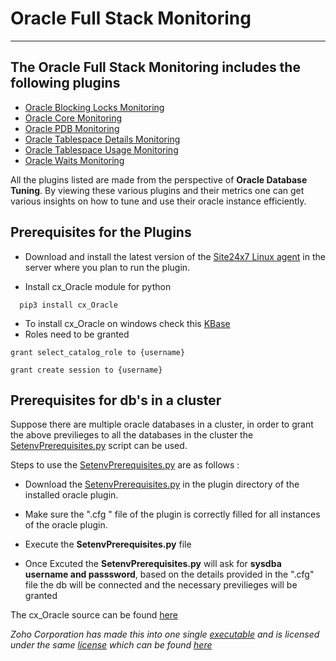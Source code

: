 
# Oracle Full Stack Monitoring
___

## The Oracle Full Stack Monitoring includes the following plugins

- [Oracle Blocking Locks Monitoring](https://github.com/site24x7/plugins/tree/master/OracleFullStackMonitoring/OracleBlockingLocks)
- [Oracle Core Monitoring](https://github.com/site24x7/plugins/tree/master/OracleFullStackMonitoring/OracleCore)
- [Oracle PDB Monitoring](https://github.com/site24x7/plugins/tree/master/OracleFullStackMonitoring/OraclePDB)
- [Oracle Tablespace Details Monitoring](https://github.com/site24x7/plugins/tree/master/OracleFullStackMonitoring/OracleTablespaceDetails)
- [Oracle Tablespace Usage Monitoring](https://github.com/site24x7/plugins/tree/master/OracleFullStackMonitoring/OracleTablespaceUsage)
- [Oracle Waits Monitoring](https://github.com/site24x7/plugins/tree/master/OracleFullStackMonitoring/OracleWaits)

All the plugins listed are made from the perspective of **Oracle Database Tuning**. By viewing these various plugins and their metrics one can get various insights on how to tune and use their oracle instance efficiently.


## Prerequisites for the Plugins

- Download and install the latest version of the [Site24x7 Linux agent](https://www.site24x7.com/app/client#/admin/inventory/add-monitor) in the server where you plan to run the plugin.

- Install cx_Oracle module for python
```
  pip3 install cx_Oracle

```
- To install cx_Oracle on windows check this [KBase](https://support.site24x7.com/portal/en/kb/articles/install-and-configure-oracle-plugin-in-windows)
- Roles need to be granted

```
grant select_catalog_role to {username}
```
```
grant create session to {username}
```



## Prerequisites for db's in a cluster

Suppose there are multiple oracle databases in a cluster, in order to grant the above previlieges to all the databases in the cluster the [SetenvPrerequisites.py](https://github.com/site24x7/plugins/blob/master/OracleFullStackMonitoring/SetenvPrerequisites.py) script can be used.

Steps to use the [SetenvPrerequisites.py](https://github.com/site24x7/plugins/blob/master/OracleFullStackMonitoring/SetenvPrerequisites.py) are as follows :

- Download the [SetenvPrerequisites.py](https://github.com/site24x7/plugins/blob/master/OracleFullStackMonitoring/SetenvPrerequisites.py) in the plugin directory of the installed oracle plugin.

- Make sure the ".cfg " file of the plugin is correctly filled for all instances of the oracle plugin.

- Execute the **SetenvPrerequisites.py** file
- Once Excuted the **SetenvPrerequisites.py** will ask for **sysdba username and passsword**, based on the details provided in the ".cfg" file the db will be connected and the necessary previlieges will be granted 

The cx_Oracle source can be found [here](https://github.com/oracle/python-cx_Oracle)

_Zoho Corporation has made this into one single [executable](https://github.com/site24x7/plugins/tree/master/OracleFullStackMonitoring/cx_Oracle/cx_Oracle_linux) and is licensed under the same [license](https://github.com/oracle/python-cx_Oracle/blob/main/LICENSE.txt) which can be found [here](https://github.com/site24x7/plugins/blob/master/OracleFullStackMonitoring/cx_Oracle/LICENSE.txt)_

